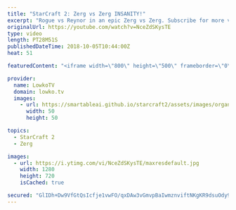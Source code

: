 ```yaml
---
title: "StarCraft 2: Zerg vs Zerg INSANITY!"
excerpt: "Rogue vs Reynor in an epic Zerg vs Zerg. Subscribe for more videos: http://lowko.tv/youtube Drone rush vs Drone rush: https://goo.gl/GsDVVk  Easily one of the most back-and-forth Zerg vs Zerg games I've ever seen. While both players are significantly ahead at different points in the game, both make the"
originalUrl: https://youtube.com/watch?v=NceZdSKysTE
type: video
length: PT28M51S
publishedDateTime: 2018-10-05T10:44:00Z
heat: 51

featuredContent: "<iframe width=\"800\" height=\"500\" frameborder=\"0\" src=\"https://www.youtube.com/embed/NceZdSKysTE\" allow=\"accelerometer; autoplay; encrypted-media; gyroscope; picture-in-picture\" allowfullscreen></iframe>"

provider:
  name: LowkoTV
  domain: lowko.tv
  images:
    - url: https://smartableai.github.io/starcraft2/assets/images/organizations/lowko.tv-50x50.jpg
      width: 50
      height: 50

topics:
  - StarCraft 2
  - Zerg

images:
  - url: https://i.ytimg.com/vi/NceZdSKysTE/maxresdefault.jpg
    width: 1280
    height: 720
    isCached: true

secured: "GlIDh+Dw9VfGtQsIcfje1vwFO/qxDAw3vGmvpBaIwmznviftNKgKR9dsuOdy9bx+GnIwUdhOJSpeTpA4x58hk32EBGXh3LmDnnOtU4N4diwu2I25LwXgKy1p4MPyX4+G6Ct/CDCtdeCCbn2dzAIsFEd2kISs6x+0uM1oX1ci61motWJYR+GZkiL5E/ly9HZIc73SUQjDp6HWEgDbkEOZKcbLkekjS1P6izl9V5OUopO/qaqWs0uMw9HVmub5YpGbEtGJrDJ3TskzAtdZaBXH/W7Ih/frqyzGL4yQmSE0zSh5QCyswMX5d4Dlv0ycmIovW2wIshFSkLwrx4FPJuynQzWT2AwK6nAZsbo67x9OjzE7L1E+DAsQF7GBVSLd+5sEPfmXLsWkdjX0bmGfqI/TloU7iIwKb44Sw8kjCLGxFlc=;+Jlp/v5HKKLVf0GFrkpLiw=="
---
```



